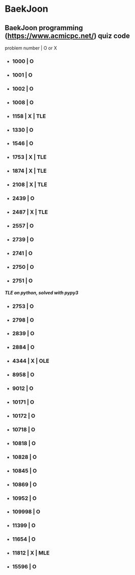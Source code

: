 # BaekJoon
BaekJoon programming (https://www.acmicpc.net/)  quiz code
---

problem number | O or X

* ### 1000    | O
* ### 1001    | O
* ### 1002    | O
* ### 1008    | O
* ### 1158    | X    | TLE
* ### 1330    | O
* ### 1546    | O
* ### 1753    | X    | TLE
* ### 1874    | X    | TLE
* ### 2108    | X    | TLE
* ### 2439    | O
* ### 2487    | X    | TLE
* ### 2557    | O
* ### 2739    | O
* ### 2741    | O
* ### 2750    | O
* ### 2751    | O
##### TLE on python, solved with pypy3
* ### 2753    | O
* ### 2798    | O
* ### 2839    | O
* ### 2884    | O
* ### 4344    | X    | OLE
* ### 8958    | O
* ### 9012    | O 
* ### 10171   | O
* ### 10172   | O
* ### 10718   | O
* ### 10818   | O
* ### 10828   | O
* ### 10845   | O
* ### 10869   | O
* ### 10952   | O
* ### 109998  | O
* ### 11399   | O
* ### 11654   | O
* ### 11812   | X    | MLE
* ### 15596   | O
